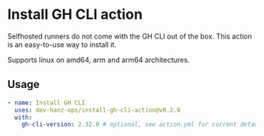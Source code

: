 # Install GH CLI action

Selfhosted runners do not come with the GH CLI out of the box. This action is an easy-to-use way to install it.

Supports linux on amd64, arm and arm64 architectures.

## Usage

```yaml
- name: Install GH CLI
  uses: dev-hanz-ops/install-gh-cli-action@v0.2.0
  with:
    gh-cli-version: 2.32.0 # optional, see action.yml for current default
```
